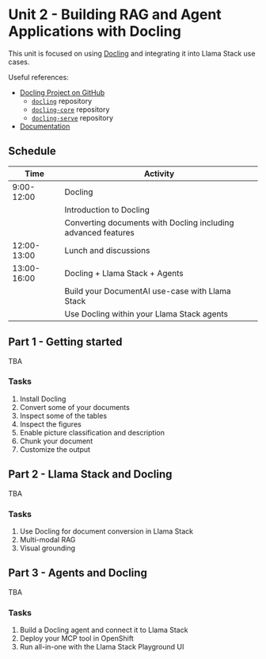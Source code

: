 # Unit 2 - Building RAG and Agent Applications with Docling

This unit is focused on using [Docling](https://github.com/docling-project) and integrating it into Llama Stack use cases.

Useful references:

- [Docling Project on GitHub](https://github.com/docling-project)
    - [`docling`](https://github.com/docling-project/docling) repository
    - [`docling-core`](https://github.com/docling-project/docling-core) repository
    - [`docling-serve`](https://github.com/docling-project/docling-serve) repository
- [Documentation](https://docling-project.github.io/docling/)

## Schedule

| Time | Activity |
| -----|----------|
| 9:00-12:00 | Docling |
| | Introduction to Docling |
| | Converting documents with Docling including advanced features |
| 12:00-13:00 | Lunch and discussions |
| 13:00-16:00 | Docling + Llama Stack + Agents |
| | Build your DocumentAI use-case with Llama Stack |
| | Use Docling within your Llama Stack agents |


## Part 1 - Getting started

TBA

### Tasks

1. Install Docling
2. Convert some of your documents
3. Inspect some of the tables
4. Inspect the figures
5. Enable picture classification and description
6. Chunk your document
7. Customize the output


## Part 2 - Llama Stack and Docling

TBA

### Tasks

1. Use Docling for document conversion in Llama Stack
2. Multi-modal RAG
3. Visual grounding


## Part 3 - Agents and Docling

TBA

### Tasks

1. Build a Docling agent and connect it to Llama Stack
2. Deploy your MCP tool in OpenShift
3. Run all-in-one with the Llama Stack Playground UI
